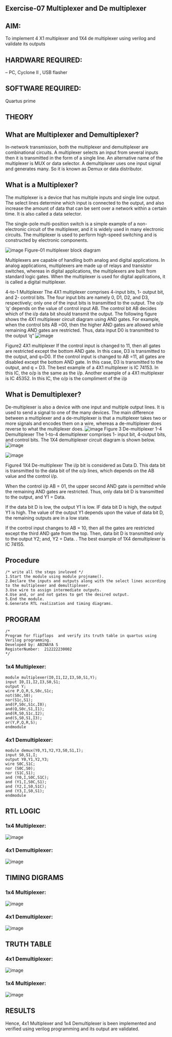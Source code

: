 ## Exercise-07 Multiplexer and De multiplexer

## AIM: 
To implement 4 X1 multiplexer and 1X4 de multiplexer using verilog and validate its outputs

## HARDWARE REQUIRED: 
– PC, Cyclone II , USB flasher

## SOFTWARE REQUIRED:  
Quartus prime

## THEORY 

## What are Multiplexer and Demultiplexer?
In-network transmission, both the multiplexer and demultiplexer are combinational circuits. A multiplexer selects an input from several inputs then it is transmitted in the form of a single line. An alternative name of the multiplexer is MUX or data selector. A demultiplexer uses one input signal and generates many. So it is known as Demux or data distributor.

## What is a Multiplexer?
The multiplexer is a device that has multiple inputs and single line output. The select lines determine which input is connected to the output, and also increase the amount of data that can be sent over a network within a certain time. It is also called a data selector.

The single-pole multi-position switch is a simple example of a non-electronic circuit of the multiplexer, and it is widely used in many electronic circuits. The multiplexer is used to perform high-speed switching and is constructed by electronic components.

![image](https://user-images.githubusercontent.com/36288975/170912485-73c395c7-23c0-4e78-a53d-a2f0d07d9662.png)
          Figure-01 multiplexer block diagram 

Multiplexers are capable of handling both analog and digital applications. In analog applications, multiplexers are made up of relays and transistor switches, whereas in digital applications, the multiplexers are built from standard logic gates. When the multiplexer is used for digital applications, it is called a digital multiplexer.

4-to-1 Multiplexer
The 4X1 multiplexer comprises 4-input bits, 1- output bit, and 2- control bits. The four input bits are namely 0, D1, D2, and D3, respectively; only one of the input bits is transmitted to the output. The o/p ‘q’ depends on the value of control input AB. The control bit AB decides which of the i/p data bit should transmit the output. The following figure shows the 4X1 multiplexer circuit diagram using AND gates. For example, when the control bits AB =00, then the higher AND gates are allowed while remaining AND gates are restricted. Thus, data input D0 is transmitted to the output ‘q”
![image](https://user-images.githubusercontent.com/36288975/170912568-3598c60a-5035-41f3-b0c4-ccedba13aca5.png)


Figure2 4X1 multiplexer 
If the control input is changed to 11, then all gates are restricted except the bottom AND gate. In this case, D3 is transmitted to the output, and q=D0. If the control input is changed to AB =11, all gates are disabled except the bottom AND gate. In this case, D3 is transmitted to the output, and q = D3. The best example of a 4X1 multiplexer is IC 74153. In this IC, the o/p is the same as the i/p. Another example of a 4X1 multiplexer is IC 45352. In this IC, the o/p is the compliment of the i/p


## What is Demultiplexer?
De-multiplexer is also a device with one input and multiple output lines. It is used to send a signal to one of the many devices. The main difference between a multiplexer and a de-multiplexer is that a multiplexer takes two or more signals and encodes them on a wire, whereas a de-multiplexer does reverse to what the multiplexer does.
![image](https://user-images.githubusercontent.com/36288975/170912606-a30e4b74-1726-4430-b245-2c3c3d9c232d.png)
Figure 3 De-multiplexer 
1-4 Demultiplexer
The 1-to-4 demultiplexer comprises 1- input bit, 4-output bits, and control bits. The 1X4 demultiplexer circuit diagram is shown below.![image](https://user-images.githubusercontent.com/36288975/170912683-00fb746a-1d45-4023-91d1-3a70b841073c.png)

![image](https://user-images.githubusercontent.com/36288975/170912741-7cbd52af-7e0d-4be3-b5c6-6fb9c4eca7c9.png)

Figure4 1X4 De-multiplexer 
The i/p bit is considered as Data D. This data bit is transmitted to the data bit of the o/p lines, which depends on the AB value and the control i/p.

When the control i/p AB = 01, the upper second AND gate is permitted while the remaining AND gates are restricted. Thus, only data bit D is transmitted to the output, and Y1 = Data.

If the data bit D is low, the output Y1 is low. IF data bit D is high, the output Y1 is high. The value of the output Y1 depends upon the value of data bit D, the remaining outputs are in a low state.

If the control input changes to AB = 10, then all the gates are restricted except the third AND gate from the top. Then, data bit D is transmitted only to the output Y2; and, Y2 = Data. . The best example of 1X4 demultiplexer is IC 74155.

 
 
## Procedure
```
/* write all the steps invloved */
1.Start the module using module projname().
2.Declare the inputs and outputs along with the select lines according to the multiplexer and demultiplexer.
3.Use wire to assign intermediate outputs.
4.Use and, or and not gates to get the desired output.
5.End the module.
6.Generate RTL realization and timing diagrams.

```
## PROGRAM 
```
/*
Program for flipflops  and verify its truth table in quartus using Verilog programming.
Developed by: ABINAYA S
RegisterNumber:  212222230002
*/
```
### 1x4 Multiplexer:
```
module multiplexer(I0,I1,I2,I3,S0,S1,Y);
input I0,I1,I2,I3,S0,S1;
output Y;
wire P,Q,R,S,S0c,S1c;
not(S0c,S0);
nor(S1c,S1);
and(P,S0c,S1c,I0);
and(Q,S0c,S1,I1);
and(R,S0,S1c,I2);
and(S,S0,S1,I3);
or(Y,P,Q,R,S);
endmodule
```
### 4x1 Demultiplexer:
```
module demux(Y0,Y1,Y2,Y3,S0,S1,I);
input S0,S1,I;
output Y0,Y1,Y2,Y3;
wire S0C,S1C;
nor (S0C,S0);
nor (S1C,S1);
and (Y0,I,S0C,S1C);
and (Y1,I,S0C,S1);
and (Y2,I,S0,S1C);
and (Y3,I,S0,S1);
endmodule
```

## RTL LOGIC  

### 1x4 Multiplexer:
![image](https://github.com/abinayasangeetha/Exercise-07-Multiplexer-and-De-multiplexer/assets/119393675/7d3a50b4-d079-4348-a54c-86124309b9d9)

### 4x1 Demultiplexer:

![image](https://github.com/abinayasangeetha/Exercise-07-Multiplexer-and-De-multiplexer/assets/119393675/b91bb807-49d8-44ee-9ca8-95d184ed0d64)


## TIMING DIGRAMS  

### 1x4 Multiplexer:
![image](https://github.com/abinayasangeetha/Exercise-07-Multiplexer-and-De-multiplexer/assets/119393675/e1ed22ae-46c1-41ef-8a9e-c87f0b049a70)


### 4x1 Demultiplexer:
![image](https://github.com/abinayasangeetha/Exercise-07-Multiplexer-and-De-multiplexer/assets/119393675/8bbdfd9a-f5ee-451e-8ba5-27acc6662029)




## TRUTH TABLE 

### 4x1 Demultiplexer:

![image](https://github.com/abinayasangeetha/Exercise-07-Multiplexer-and-De-multiplexer/assets/119393675/d4237c65-7cb9-4592-a1b8-9fa20c0fe422)




### 1x4 Multiplexer:

![image](https://github.com/abinayasangeetha/Exercise-07-Multiplexer-and-De-multiplexer/assets/119393675/959c5c84-8819-42aa-9a17-ca25de91c701)


## RESULTS 
Hence, 4x1 Multiplexer and 1x4 Demultiplexer is been implemented and verified using verilog programming and its output are validated.
